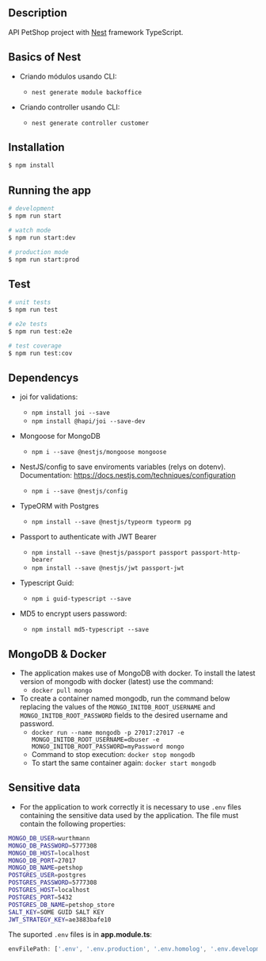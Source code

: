 ## Description

API PetShop project with [Nest](https://github.com/nestjs/nest) framework TypeScript.

## Basics of Nest

- Criando módulos usando CLI:
    - `nest generate module backoffice`

- Criando controller usando CLI:
    - `nest generate controller customer`

## Installation

```bash
$ npm install
```

## Running the app

```bash
# development
$ npm run start

# watch mode
$ npm run start:dev

# production mode
$ npm run start:prod
```

## Test

```bash
# unit tests
$ npm run test

# e2e tests
$ npm run test:e2e

# test coverage
$ npm run test:cov
```

## Dependencys

- joi for validations:
    - `npm install joi --save`
    - `npm install @hapi/joi --save-dev`

- Mongoose for MongoDB
    - `npm i --save @nestjs/mongoose mongoose`

- NestJS/config to save enviroments variables (relys on dotenv). Documentation: https://docs.nestjs.com/techniques/configuration
    - `npm i --save @nestjs/config`

- TypeORM with Postgres
    - `npm install --save @nestjs/typeorm typeorm pg`

- Passport to authenticate with JWT Bearer
    - `npm install --save @nestjs/passport passport passport-http-bearer`
    - `npm install --save @nestjs/jwt passport-jwt`

- Typescript Guid:
    - `npm i guid-typescript --save`

- MD5 to encrypt users password:
    - `npm install md5-typescript --save`

## MongoDB & Docker
- The application makes use of MongoDB with docker. To install the latest version of mongodb with docker (latest) use the command:
	- `docker pull mongo`
- To create a container named mongodb, run the command below replacing the values of the `MONGO_INITDB_ROOT_USERNAME` and `MONGO_INITDB_ROOT_PASSWORD` fields to the desired username and password.
	- `docker run --name mongodb -p 27017:27017 -e MONGO_INITDB_ROOT_USERNAME=dbuser -e MONGO_INITDB_ROOT_PASSWORD=myPassword mongo`
	- Command to stop execution: `docker stop mongodb`
	- To start the same container again: `docker start mongodb`

## Sensitive data
- For the application to work correctly it is necessary to use `.env` files containing the sensitive data used by the application. The file must contain the following properties:

```bash
MONGO_DB_USER=wurthmann
MONGO_DB_PASSWORD=5777308
MONGO_DB_HOST=localhost
MONGO_DB_PORT=27017
MONGO_DB_NAME=petshop
POSTGRES_USER=postgres
POSTGRES_PASSWORD=5777308
POSTGRES_HOST=localhost
POSTGRES_PORT=5432
POSTGRES_DB_NAME=petshop_store
SALT_KEY=SOME GUID SALT KEY
JWT_STRATEGY_KEY=ae3883bafe10
```

The suported `.env` files is in **app.module.ts**:

```typescript
envFilePath: ['.env', '.env.production', '.env.homolog', '.env.development', '.env.development.local'],
```